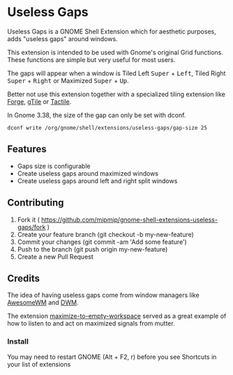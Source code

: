 # Useless Gaps

Useless Gaps is a GNOME Shell Extension which for aesthetic purposes, adds
"useless gaps" around windows.

This extension is intended to be used with Gnome's original Grid functions.
These functions are simple but very useful for most users.

The gaps will appear when a window is Tiled Left <kbd>Super</kbd> +
<kbd>Left</kbd>, Tiled Right <kbd>Super</kbd> +
<kbd>Right</kbd> or Maximized <kbd>Super</kbd> +
<kbd>Up</kbd>.

Better not use this extension together with a specialized tiling extension like
[Forge](https://extensions.gnome.org/extension/4481/forge/),
[gTile](https://extensions.gnome.org/extension/28/gtile/) or
[Tactile](https://extensions.gnome.org/extension/4548/tactile/).

In Gnome 3.38, the size of the gap can only be set with dconf.

```
dconf write /org/gnome/shell/extensions/useless-gaps/gap-size 25
```

## Features

- Gaps size is configurable
- Create useless gaps around maximized windows
- Create useless gaps around left and right split windows

## Contributing

1. Fork it ( https://github.com/mipmip/gnome-shell-extensions-useless-gaps/fork )
1. Create your feature branch (git checkout -b my-new-feature)
1. Commit your changes (git commit -am 'Add some feature')
1. Push to the branch (git push origin my-new-feature)
1. Create a new Pull Request

## Credits

The idea of having useless gaps come from window managers like
[AwesomeWM](awesomewm.org) and
[DWM](https://dwm.suckless.org/patches/uselessgap/).

The extension
[maximize-to-empty-workspace](https://extensions.gnome.org/extension/3100/maximize-to-empty-workspace/)
served as a great example of how to listen to and act on maximized signals from
mutter.


### Install

You may need to restart GNOME (Alt + F2, r) before you see Shortcuts in your
list of extensions
